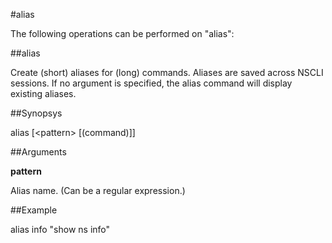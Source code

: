 #alias

The following operations can be performed on "alias":


##alias

Create (short) aliases for (long) commands. Aliases are saved across NSCLI sessions. If no argument is specified, the alias command will display existing aliases.


##Synopsys

alias [&lt;pattern>  [(command)]]


##Arguments

<b>pattern</b>
Alias name. (Can be a regular expression.)



##Example

alias info "show ns info"

